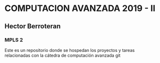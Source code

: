 <h1> COMPUTACION AVANZADA 2019 - II </h1>
<h2> Hector Berroteran </h2>
<h3> MPLS 2 </h3>

<p> Este es un repositorio donde se hospedan los proyectos
 y tareas relacionadas con la cátedra de computación avanzada git</p>